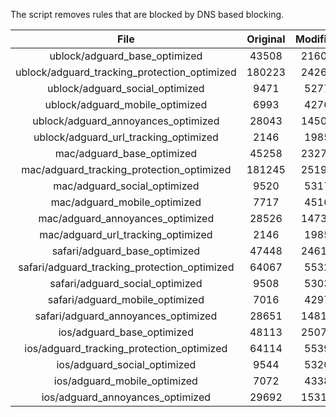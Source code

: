 The script removes rules that are blocked by DNS based blocking.


| File | Original | Modified |
|:----:|:-----:|:-----:|
| ublock/adguard_base_optimized | 43508 | 21605 |
| ublock/adguard_tracking_protection_optimized | 180223 | 24266 |
| ublock/adguard_social_optimized | 9471 | 5277 |
| ublock/adguard_mobile_optimized | 6993 | 4276 |
| ublock/adguard_annoyances_optimized | 28043 | 14500 |
| ublock/adguard_url_tracking_optimized | 2146 | 1985 |
| mac/adguard_base_optimized | 45258 | 23278 |
| mac/adguard_tracking_protection_optimized | 181245 | 25191 |
| mac/adguard_social_optimized | 9520 | 5317 |
| mac/adguard_mobile_optimized | 7717 | 4516 |
| mac/adguard_annoyances_optimized | 28526 | 14734 |
| mac/adguard_url_tracking_optimized | 2146 | 1985 |
| safari/adguard_base_optimized | 47448 | 24612 |
| safari/adguard_tracking_protection_optimized | 64067 | 5532 |
| safari/adguard_social_optimized | 9508 | 5303 |
| safari/adguard_mobile_optimized | 7016 | 4297 |
| safari/adguard_annoyances_optimized | 28651 | 14811 |
| ios/adguard_base_optimized | 48113 | 25070 |
| ios/adguard_tracking_protection_optimized | 64114 | 5539 |
| ios/adguard_social_optimized | 9544 | 5320 |
| ios/adguard_mobile_optimized | 7072 | 4338 |
| ios/adguard_annoyances_optimized | 29692 | 15310 |